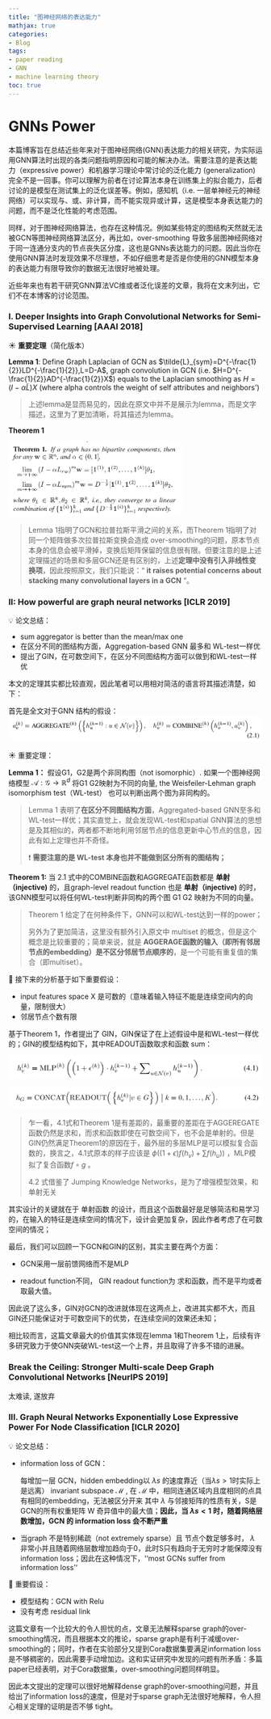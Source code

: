 ```yaml
---
title: "图神经网络的表达能力"
mathjax: true
categories:
- Blog
tags:
- paper reading
- GNN
- machine learning theory
toc: true
---
```


# GNNs Power

本篇博客旨在总结近些年来对于图神经网络(GNN)表达能力的相关研究，为实际运用GNN算法时出现的各类问题指明原因和可能的解决办法。需要注意的是表达能力（expressive power）和机器学习理论中常讨论的泛化能力 (generalization) 完全不是一回事。你可以理解为前者在讨论算法本身在训练集上的拟合能力，后者讨论的是模型在测试集上的泛化误差等。例如，感知机（i.e. 一层单神经元的神经网络）可以实现与、或、非计算，而不能实现异或计算，这是模型本身表达能力的问题，而不是泛化性能的考虑范围。

同样，对于图神经网络算法，也存在这种情况。例如某些特定的图结构天然就无法被GCN等图神经网络算法区分，再比如，over-smoothing 导致多层图神经网络对于同一连通分支内的节点丧失区分度，这也是GNNs表达能力的问题。因此当你在使用GNN算法时发现效果不尽理想，不如仔细思考是否是你使用的GNN模型本身的表达能力有限导致你的数据无法很好地被处理。

近些年来也有若干研究GNN算法VC维或者泛化误差的文章，我将在文末列出，它们不在本博客的讨论范围。

### I. Deeper Insights into Graph Convolutional Networks for Semi-Supervised Learning [AAAI 2018]

:sunny: **重要定理**（简化版本）

**Lemma 1**:  Define Graph Laplacian of GCN as $\tilde{L}_{sym}=D^{-\frac{1}{2}}LD^{-\frac{1}{2}},L=D-A$, graph convolution in GCN (i.e. $H=D^{-\frac{1}{2}}AD^{-\frac{1}{2}}X$) equals to the Laplacian smoothing as $H=(I-\alpha \tilde{L})X$ (where alpha controls the weight of self attributes and neighbors')
<!-- , $$   if we let $\alpha=1$, $\tilde{L}=\tilde{L}_{sym}$ ; i.e. **the graph convolution in GCN is a special form of Laplacian smoothing – symmetric Laplacian smoothing.** Note that $A$ above is the adjacency matrix of the graph including self-looping.  -->

> 上述lemma是显而易见的，因此在原文中并不是展示为lemma，而是文字描述，这里为了更加清晰，将其描述为lemma。

**Theorem 1**

<img title="" src="..\assets\images\gnnpower-1.png" alt="image-20230303210418180" style="zoom:75%;" data-align="left" width="460">

> Lemma 1指明了GCN和拉普拉斯平滑之间的关系，而Theorem 1指明了对同一个矩阵做多次拉普拉斯变换会造成 over-smoothing的问题，原本节点本身的信息会被平滑掉，变换后矩阵保留的信息很有限。但要注意的是上述定理描述的场景和多层GCN还是有区别的，上述**定理中没有引入非线性变换项**，因此按照原文，我们只能说：“ **it raises potential concerns about stacking many convolutional layers in a GCN** ”。

### II: How powerful are graph neural networks [ICLR 2019]

 :bulb: 论文总结：

- sum aggregator is better than the mean/max one
- 在区分不同的图结构方面，Aggregation-based GNN 最多和 WL-test一样优
- 提出了GIN，在可数空间下，在区分不同图结构方面可以做到和WL-test一样优

本文的定理其实都比较直观，因此笔者可以用相对简洁的语言将其描述清楚，如下：

首先是全文对于GNN 结构的假设：![](assets/2023-03-04-21-22-25-image.png)

:sunny: 重要定理：

**Lemma 1：** 假设G1，G2是两个非同构图（not isomorphic）. 如果一个图神经网络模型 $\mathcal{A}:\mathcal{G}\rightarrow \mathbb{R}^d$ 将G1 G2映射为不同的向量, the Weisfeiler-Lehman graph isomorphism test（WL-test） 也可以判断出两个图为非同构的。

> Lemma 1 表明了**在区分不同图结构方面**，Aggregated-based GNN至多和WL-test一样优；其实直觉上，就会发现WL-test和spatial GNN算法的思想是及其相似的，两者都不断地利用邻居节点的信息更新中心节点的信息，因此有如上定理也并不奇怪。
> 
> :exclamation: **需要注意的是 WL-test 本身也并不能做到区分所有的图结构；**

**Theorem 1:**   当 2.1 式中的COMBINE函数和AGGREGATE函数都是 **单射（injective)** 的，且graph-level readout function 也是  **单射（injective)** 的时，该GNN模型可以将任何WL-test判断非同构的两个图 G1 G2 映射为不同的向量。

> Theorem 1 给定了在何种条件下，GNN可以和WL-test达到一样的power；
> 
> 另外为了更加简洁，这里没有额外引入原文中 multiset 的概念，但是这个概念是比较重要的；简单来说，就是 **AGGERAGE函数的输入（即所有邻居节点的embedding）是不区分邻居节点顺序的**，是一个可能有重复值的集合（即multiset）。

:star2: 接下来的分析基于如下​重要假设：

- input features space X 是可数的（意味着输入特征不能是连续空间内的向量，限制很大）
- 邻居节点个数有限

基于Theorem 1，作者提出了 GIN，GIN保证了在上述假设中是和WL-test一样优的；GIN的模型结构如下，其中READOUT函数取求和函数 sum：

![](assets/2023-03-04-21-59-36-image.png)

![](assets/2023-03-04-21-59-47-image.png)

> 乍一看，4.1式和Theorem 1是有差距的，最重要的差距在于AGGEREGATE函数仍然是求和，而求和函数即使在可数空间下，也不会是单射的。但是GIN仍然满足Theorem1的原因在于，最外层的多层MLP是可以模拟复合函数的，换言之，4.1式原本的样子应该是 $\phi((1+\epsilon)f(h_v)+\sum f(h_u))$ ，MLP模拟了复合函数$f\circ g$ 。
> 
> 4.2 式借鉴了 Jumping Knowledge Networks，是为了增强模型效果，和单射无关

其实设计的关键就在于 单射函数 的设计，而且这个函数最好是足够简洁和易学习的，在输入的特征是连续空间的情况下，设计会更加复杂，因此作者考虑了在可数空间的情况；

最后，我们可以回顾一下GCN和GIN的区别，其实主要在两个方面：

- GCN采用一层前馈网络而不是MLP

- readout function不同， GIN readout function为 求和函数，而不是平均或者取最大值。

因此说了这么多，GIN对GCN的改进就体现在这两点上，改进其实都不大，而且GIN还只能保证对于可数空间下的优势，在连续空间的效果还未知；

相比较而言，这篇文章最大的价值其实体现在lemma 1和Theorem 1上，后续有许多研究致力于使GNN突破WL-test这一个上界，并且取得了许多不错的进展。

### Break the Ceiling: Stronger Multi-scale Deep Graph Convolutional Networks [NeurIPS 2019]

太难读, 遂放弃

### III. Graph Neural Networks Exponentially Lose Expressive Power For Node Classification [ICLR 2020]

 :bulb: 论文总结：

- information loss of GCN：
  
  每增加一层 GCN，hidden embedding以 $\lambda s$ 的速度靠近（当$\lambda s>1$时实际上是远离） invariant subspace $\mathcal{M}$ , 在 $\mathcal{M}$ 中，相同连通区域内且度相同的点具有相同的embedding，无法被区分开来
  其中 $\lambda$ 与邻接矩阵的性质有关，S是 GCN的所有权重矩阵 W 奇异值中的最大值；**因此，当  $\lambda s<1$ 时，随着网络层数增加，GCN 的 information loss 会不断严重** 

- 当graph 不是特别稀疏（not extremely sparse）且 节点个数足够多时， $\lambda$ 非常小并且随着网络层数增加趋向于0，此时S只有趋向于无穷时才能保障没有information loss；因此在这种情况下，'‘most GCNs suffer from information loss’‘

:star2: 重要假设：

- 模型结构：GCN with Relu 
- 没有考虑 residual link

这篇文章有一个比较大的令人担忧的点，文章无法解释sparse graph的over-smoothing情况，而且根据本文的推论，sparse graph是有利于减缓over-smoothing的；同时，作者在实验部分又提到Cora数据集要满足information loss是不够稠密的，因此需要手动增加边。这和实证研究中发现的问题有所矛盾：多篇paper已经表明，对于Cora数据集，over-smoothing问题同样明显。

因此本文提出的定理可以很好地解释dense graph的over-smoothing问题，并且给出了information loss的速度，但是对于sparse graph无法很好地解释，令人担心相关定理的证明是否不够 tight。